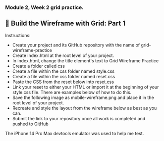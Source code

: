 ### Module 2, Week 2 grid practice.

## 🔭 Build the Wireframe with Grid: Part 1

Instructions:
- Create your project and its GitHub repository with the name of grid-wireframe-practice
- Create index.html at the root level of your project.
- In index.html, change the title element's text to Grid Wireframe Practice
- Create a folder called css
- Create a file within the css folder named style.css
- Create a file within the css folder named reset.css
- Paste the CSS from the reset below into reset.css
- Link your reset to either your HTML or import it at the beginning of your style.css file. There are examples below of how to do this.
- Save the following image as mobile-wireframe.png and place it in the root level of your project.
- Recreate and style the layout from the wireframe below as best as you can.
- Submit the link to your repository once all work is completed and pushed to GitHub

The iPhone 14 Pro Max devtools emulator was used to help me test.
